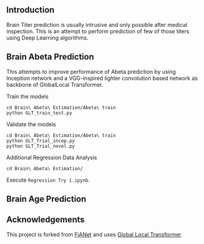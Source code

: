 ## Introduction
Brain Titer prediction is usually intrusive and only possible after medical inspection. This is an attempt to perform prediction of few of those titers using Deep Learning algorithms. 

## Brain Abeta Prediction
This attempts to improve performance of Abeta prediction by using Inception network and a VGG-inspired lighter convolution based network as backbone of GlobalLocal Transformer.

Train the models
```
cd Brain\ Abeta\ Estimation/Abeta\ train
python GLT_train_test.py
```

Validate the models
```
cd Brain\ Abeta\ Estimation/Abeta\ train
python GLT_Trial_incep.py
python GLT_Trial_novel.py
```

Additional Regression Data Analysis
```
cd Brain\ Abeta\ Estimation/
```
Execute `Regression Try 1.ipynb`.

## Brain Age Prediction









## Acknowledgements

This project is forked from [FiANet](https://github.com/shengfly/FiAnet) and uses [Global Local Transformer](https://github.com/shengfly/global-local-transformer).
